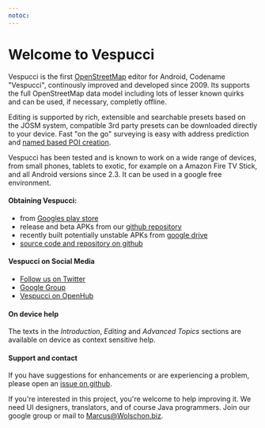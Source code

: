 ```yaml
---
notoc:
---
```


# Welcome to Vespucci

Vespucci is the first [OpenStreetMap](//openstreetmap.org) editor for Android, Codename "Vespucci", continously improved and developed since 2009. Its supports the full OpenStreetMap data model including lots of lesser known quirks and can be used, if necessary, completly offline. 

Editing is supported by  rich, extensible and searchable presets based on the JOSM system, compatible 3rd party presets can be downloaded directly to your device. Fast "on the go" surveying is easy with address prediction and [named based POI creation](markdown/tutorials/name_suggestions.md).

Vespucci has been tested and is known to work on a wide range of devices, from small phones, tablets to exotic, for example on a Amazon Fire TV Stick, and all Android versions since 2.3. It can be used in a google free environment.

#### Obtaining Vespucci:

 * from [Googles play store](https://play.google.com/store/apps/details?id=de.blau.android)
 * release and beta APKs from our [github repository](https://github.com/MarcusWolschon/osmeditor4android/releases)
 * recently built potentially unstable APKs from [google drive](https://drive.google.com/drive/folders/0B9pKLmh8s1h8bFI5bGd4VnhYWkk)
 * [source code and repository on github](https://github.com/MarcusWolschon/osmeditor4android)

#### Vespucci on Social Media

 * [Follow us on Twitter](https://twitter.com/vespucci_editor)
 * [Google Group](https://groups.google.com/forum/#!forum/osmeditor4android)
 * [Vespucci on OpenHub](https://www.openhub.net/p/osmeditor4android)

#### On device help

The texts in the _Introduction_, _Editing_ and _Advanced Topics_ sections are available on device as context sensitive help.

#### Support and contact

If you have suggestions for enhancements or are experiencing a problem, please open an [issue on github](https://github.com/MarcusWolschon/osmeditor4android/issues).

If you're interested in this project, you're welcome to help improving it. We need UI designers, translators, and of course Java programmers. Join our google group or mail to Marcus@Wolschon.biz.

